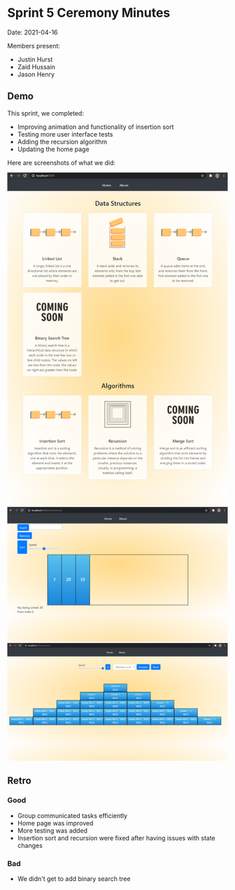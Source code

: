 # Sprint 5 Ceremony Minutes
  
Date: 2021-04-16

Members present:

* Justin Hurst
* Zaid Hussain 
* Jason Henry
  
 ## Demo

  This sprint, we completed:

  * Improving animation and functionality of insertion sort
  * Testing more user interface tests
  * Adding the recursion algorithm
  * Updating the home page

  Here are screenshots of what we did:
 
  ![Home Page](/doc/images/Sprint5Home.png?raw=true)
  ![Insertion Sort](/doc/images/Sprint5InsertionSort.png?raw=true)
  ![Recursion](/doc/images/Sprint5Recursion.png?raw=true)
  
  ## Retro

  ### Good

  * Group communicated tasks efficiently 
  * Home page was improved 
  * More testing was added 
  * Insertion sort and recursion were fixed after having issues with state changes 

  ### Bad

  * We didn't get to add binary search tree
  
 